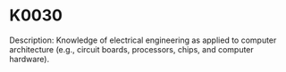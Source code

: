 # K0030
Description: Knowledge of electrical engineering as applied to computer architecture (e.g., circuit boards, processors, chips, and computer hardware).
